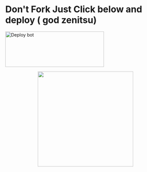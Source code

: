 # Don't Fork Just Click below and deploy ( god zenitsu)
<a href="https://dashboard.heroku.com/new-app?template=https://github.com/Kiranxer/deploy-raganork" target="blank"><img align="center" src="https://i.imgur.com/6rs61MY.png" alt="Deploy bot" height="112" width="310" /></a>

<p align="center">
  <a href="https://www.instagram.com/whoois.zenitsu">
    <img height="300" src="https://i.imgur.com/WYh9QzP.jpeg">
  </a>
</p>
